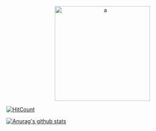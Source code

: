 <p align="center">
  <img src="https://media1.giphy.com/media/xT5LMRXQ4yPjL415q8/giphy.gif" alt="a" height="250"/>
</p>

[![HitCount](http://hits.dwyl.com/ricardojoserf/ricardojoserf.svg)](http://hits.dwyl.com/ricardojoserf/ricardojoserf)

[![Anurag's github stats](https://github-readme-stats.vercel.app/api?username=ricardojoserf)](https://github.com/anuraghazra/github-readme-stats)
